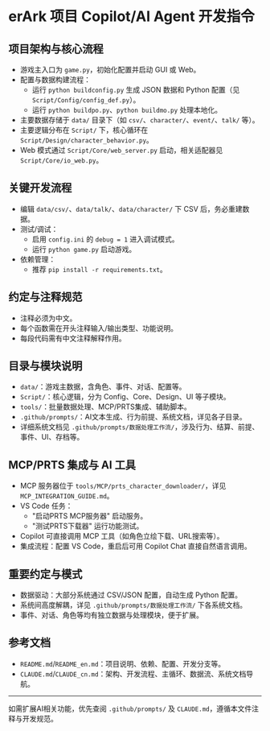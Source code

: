 # erArk 项目 Copilot/AI Agent 开发指令

## 项目架构与核心流程
- 游戏主入口为 `game.py`，初始化配置并启动 GUI 或 Web。
- 配置与数据构建流程：
  - 运行 `python buildconfig.py` 生成 JSON 数据和 Python 配置（见 `Script/Config/config_def.py`）。
  - 运行 `python buildpo.py`、`python buildmo.py` 处理本地化。
- 主要数据存储于 `data/` 目录下（如 `csv/`、`character/`、`event/`、`talk/` 等）。
- 主要逻辑分布在 `Script/` 下，核心循环在 `Script/Design/character_behavior.py`。
- Web 模式通过 `Script/Core/web_server.py` 启动，相关适配器见 `Script/Core/io_web.py`。

## 关键开发流程
- 编辑 `data/csv/`、`data/talk/`、`data/character/` 下 CSV 后，务必重建数据。
- 测试/调试：
  - 启用 `config.ini` 的 `debug = 1` 进入调试模式。
  - 运行 `python game.py` 启动游戏。
- 依赖管理：
  - 推荐 `pip install -r requirements.txt`。

## 约定与注释规范
- 注释必须为中文。
- 每个函数需在开头注释输入/输出类型、功能说明。
- 每段代码需有中文注释解释作用。

## 目录与模块说明
- `data/`：游戏主数据，含角色、事件、对话、配置等。
- `Script/`：核心逻辑，分为 Config、Core、Design、UI 等子模块。
- `tools/`：批量数据处理、MCP/PRTS集成、辅助脚本。
- `.github/prompts/`：AI文本生成、行为前提、系统文档，详见各子目录。
- 详细系统文档见 `.github/prompts/数据处理工作流/`，涉及行为、结算、前提、事件、UI、存档等。

## MCP/PRTS 集成与 AI 工具
- MCP 服务器位于 `tools/MCP/prts_character_downloader/`，详见 `MCP_INTEGRATION_GUIDE.md`。
- VS Code 任务：
  - "启动PRTS MCP服务器" 启动服务。
  - "测试PRTS下载器" 运行功能测试。
- Copilot 可直接调用 MCP 工具（如角色立绘下载、URL搜索等）。
- 集成流程：配置 VS Code，重启后可用 Copilot Chat 直接自然语言调用。

## 重要约定与模式
- 数据驱动：大部分系统通过 CSV/JSON 配置，自动生成 Python 配置。
- 系统间高度解耦，详见 `.github/prompts/数据处理工作流/` 下各系统文档。
- 事件、对话、角色等均有独立数据与处理模块，便于扩展。

## 参考文档
- `README.md`/`README_en.md`：项目说明、依赖、配置、开发分支等。
- `CLAUDE.md`/`CLAUDE_cn.md`：架构、开发流程、主循环、数据流、系统文档导航。

---

如需扩展AI相关功能，优先查阅 `.github/prompts/` 及 `CLAUDE.md`，遵循本文件注释与开发规范。